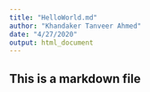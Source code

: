 ```yaml
---
title: "HelloWorld.md"
author: "Khandaker Tanveer Ahmed"
date: "4/27/2020"
output: html_document
---
```

## This is a markdown file
